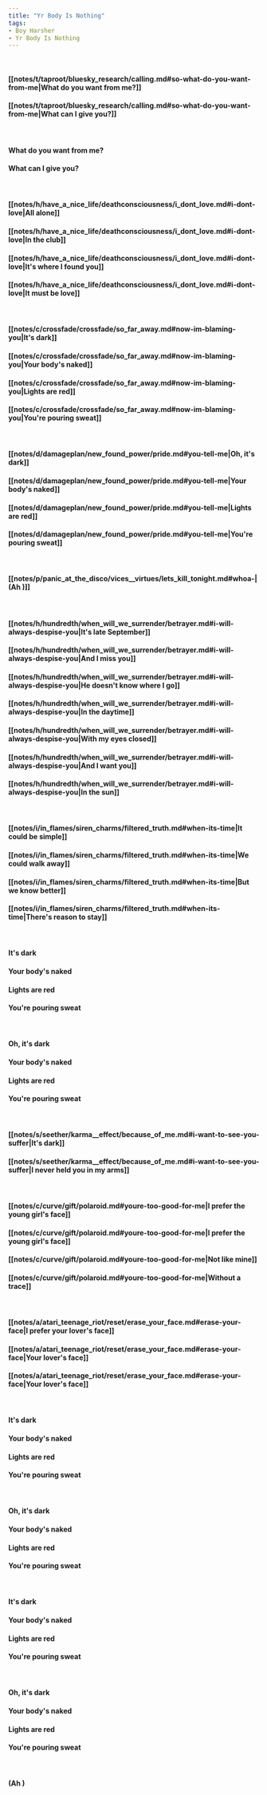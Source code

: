 ```yaml
---
title: "Yr Body Is Nothing"
tags:
- Boy Harsher
- Yr Body Is Nothing
---
```

&nbsp;
#### [[notes/t/taproot/bluesky_research/calling.md#so-what-do-you-want-from-me|What do you want from me?]]
#### [[notes/t/taproot/bluesky_research/calling.md#so-what-do-you-want-from-me|What can I give you?]]
&nbsp;
#### What do you want from me?
#### What can I give you?
&nbsp;
#### [[notes/h/have_a_nice_life/deathconsciousness/i_dont_love.md#i-dont-love|All alone]]
#### [[notes/h/have_a_nice_life/deathconsciousness/i_dont_love.md#i-dont-love|In the club]]
#### [[notes/h/have_a_nice_life/deathconsciousness/i_dont_love.md#i-dont-love|It's where I found you]]
#### [[notes/h/have_a_nice_life/deathconsciousness/i_dont_love.md#i-dont-love|It must be love]]
&nbsp;
#### [[notes/c/crossfade/crossfade/so_far_away.md#now-im-blaming-you|It's dark]]
#### [[notes/c/crossfade/crossfade/so_far_away.md#now-im-blaming-you|Your body's naked]]
#### [[notes/c/crossfade/crossfade/so_far_away.md#now-im-blaming-you|Lights are red]]
#### [[notes/c/crossfade/crossfade/so_far_away.md#now-im-blaming-you|You're pouring sweat]]
&nbsp;
#### [[notes/d/damageplan/new_found_power/pride.md#you-tell-me|Oh, it's dark]]
#### [[notes/d/damageplan/new_found_power/pride.md#you-tell-me|Your body's naked]]
#### [[notes/d/damageplan/new_found_power/pride.md#you-tell-me|Lights are red]]
#### [[notes/d/damageplan/new_found_power/pride.md#you-tell-me|You're pouring sweat]]
&nbsp;
#### [[notes/p/panic_at_the_disco/vices__virtues/lets_kill_tonight.md#whoa-|(Ah )]]
&nbsp;
#### [[notes/h/hundredth/when_will_we_surrender/betrayer.md#i-will-always-despise-you|It's late September]]
#### [[notes/h/hundredth/when_will_we_surrender/betrayer.md#i-will-always-despise-you|And I miss you]]
#### [[notes/h/hundredth/when_will_we_surrender/betrayer.md#i-will-always-despise-you|He doesn't know where I go]]
#### [[notes/h/hundredth/when_will_we_surrender/betrayer.md#i-will-always-despise-you|In the daytime]]
#### [[notes/h/hundredth/when_will_we_surrender/betrayer.md#i-will-always-despise-you|With my eyes closed]]
#### [[notes/h/hundredth/when_will_we_surrender/betrayer.md#i-will-always-despise-you|And I want you]]
#### [[notes/h/hundredth/when_will_we_surrender/betrayer.md#i-will-always-despise-you|In the sun]]
&nbsp;
#### [[notes/i/in_flames/siren_charms/filtered_truth.md#when-its-time|It could be simple]]
#### [[notes/i/in_flames/siren_charms/filtered_truth.md#when-its-time|We could walk away]]
#### [[notes/i/in_flames/siren_charms/filtered_truth.md#when-its-time|But we know better]]
#### [[notes/i/in_flames/siren_charms/filtered_truth.md#when-its-time|There's reason to stay]]
&nbsp;
#### It's dark
#### Your body's naked
#### Lights are red
#### You're pouring sweat
&nbsp;
#### Oh, it's dark
#### Your body's naked
#### Lights are red
#### You're pouring sweat
&nbsp;
#### [[notes/s/seether/karma__effect/because_of_me.md#i-want-to-see-you-suffer|It's dark]]
#### [[notes/s/seether/karma__effect/because_of_me.md#i-want-to-see-you-suffer|I never held you in my arms]]
&nbsp;
#### [[notes/c/curve/gift/polaroid.md#youre-too-good-for-me|I prefer the young girl's face]]
#### [[notes/c/curve/gift/polaroid.md#youre-too-good-for-me|I prefer the young girl's face]]
#### [[notes/c/curve/gift/polaroid.md#youre-too-good-for-me|Not like mine]]
#### [[notes/c/curve/gift/polaroid.md#youre-too-good-for-me|Without a trace]]
&nbsp;
#### [[notes/a/atari_teenage_riot/reset/erase_your_face.md#erase-your-face|I prefer your lover's face]]
#### [[notes/a/atari_teenage_riot/reset/erase_your_face.md#erase-your-face|Your lover's face]]
#### [[notes/a/atari_teenage_riot/reset/erase_your_face.md#erase-your-face|Your lover's face]]
&nbsp;
#### It's dark
#### Your body's naked
#### Lights are red
#### You're pouring sweat
&nbsp;
#### Oh, it's dark
#### Your body's naked
#### Lights are red
#### You're pouring sweat
&nbsp;
#### It's dark
#### Your body's naked
#### Lights are red
#### You're pouring sweat
&nbsp;
#### Oh, it's dark
#### Your body's naked
#### Lights are red
#### You're pouring sweat
&nbsp;
#### (Ah )
